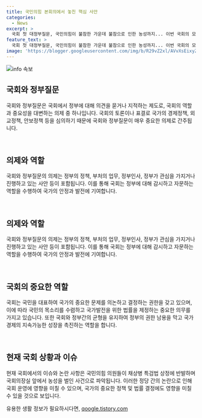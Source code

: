 ```yaml
---
title: 국민의힘 본회의에서 놓친 핵심 사안
categories:
  - News
excerpt: >
  국회 첫 대정부질문, 국민의힘이 불참한 가운데 불참으로 인한 농성까지... 이번 국회의 모습이 화제!
feature_text: >
  국회 첫 대정부질문, 국민의힘이 불참한 가운데 불참으로 인한 농성까지... 이번 국회의 모습이 화제!
image: 'https://blogger.googleusercontent.com/img/b/R29vZ2xl/AVvXsEixyZcFfHzMRdzZMjFBmAUKJYCLCGyLL1o632UiGVXcaFdKo_bkvkuCioo0uUKlGfBVcT3P84aROyZIXSBEx3Aw5nCQ3pTgDom1WDC4m8eifvWiAmWEEVb4x6G_l8C0QH225ldMjyaFvpxGEBGNO37VmDTDMHGhJPq73UglMfDca1-0aw/s1600/blogspot.png'
---
```


<p><img src="https://blogger.googleusercontent.com/img/b/R29vZ2xl/AVvXsEixyZcFfHzMRdzZMjFBmAUKJYCLCGyLL1o632UiGVXcaFdKo_bkvkuCioo0uUKlGfBVcT3P84aROyZIXSBEx3Aw5nCQ3pTgDom1WDC4m8eifvWiAmWEEVb4x6G_l8C0QH225ldMjyaFvpxGEBGNO37VmDTDMHGhJPq73UglMfDca1-0aw/s1600/blogspot.png" alt="info 속보" /></p>

<h2 data-ke-size="size26">국회와 정부질문</h2>

<p>국회와 정부질문은 국회에서 정부에 대해 의견을 묻거나 지적하는 제도로, 국회의 역할과 중요성을 대변하는 의제 중 하나입니다. 국회의 토론이나 표결로 국가의 경제정책, 외교정책, 안보정책 등을 심의하기 때문에 국회와 정부질문이 매우 중요한 의제로 간주됩니다.</p>

<p data-ke-size="size16">&nbsp;</p>

<h2 data-ke-size="size26">의제와 역할</h2>

<p>국회와 정부질문의 의제는 정부의 정책, 부처의 업무, 정부인사, 정부가 관심을 가지거나 진행하고 있는 사안 등이 포함됩니다. 이를 통해 국회는 정부에 대해 감시하고 자문하는 역할을 수행하여 국가의 안정과 발전에 기여합니다. </p>

<p data-ke-size="size16">&nbsp;</p>

<h2 data-ke-size="size26">의제와 역할</h2>

<p>국회와 정부질문의 의제는 정부의 정책, 부처의 업무, 정부인사, 정부가 관심을 가지거나 진행하고 있는 사안 등이 포함됩니다. 이를 통해 국회는 정부에 대해 감시하고 자문하는 역할을 수행하여 국가의 안정과 발전에 기여합니다.</p>

<p data-ke-size="size16">&nbsp;</p>

<h2 data-ke-size="size26">국회의 중요한 역할</h2>

<p>국회는 국민을 대표하여 국가의 중요한 문제를 의논하고 결정하는 권한을 갖고 있으며, 이에 따라 국민의 목소리를 수렴하고 국가발전을 위한 법률을 제정하는 중요한 의무를 가지고 있습니다. 또한 국회와 정부간의 균형을 유지하여 정부의 권한 남용을 막고 국가 경제의 지속가능한 성장을 촉진하는 역할을 합니다.</p>

<p data-ke-size="size16">&nbsp;</p>

<h2 data-ke-size="size26">현재 국회 상황과 이슈</h2>

<p>현재 국회에서의 이슈와 논란 사항은 국민의힘 의원들이 채상병 특검법 상정에 반발하며 국회의장실 앞에서 농성을 벌인 사건으로 파악됩니다. 이러한 정당 간의 논란으로 인해 국회 운영에 영향을 미칠 수 있으며, 국가의 중요한 정책 및 법률 결정에도 영향을 미칠 수 있을 것으로 보입니다.</p>
유용한 생활 정보가 필요하시다면, <a href="https://qoogle.tistory.com" rel="dofollow">qoogle.tistory.com</a>


